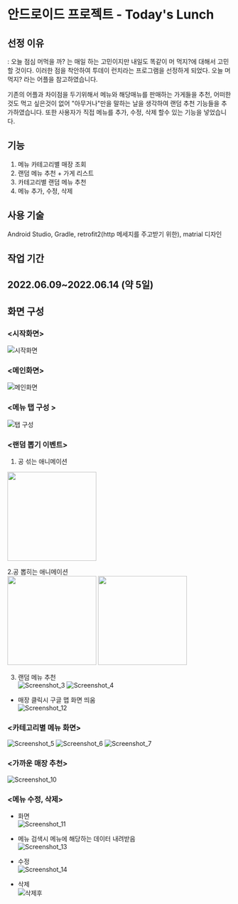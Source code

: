 # 안드로이드 프로젝트 - Today's Lunch

## 선정 이유
: 오늘 점심 머먹을 까? 는 매일 하는 고민이지만 내일도 똑같이 머 먹지?에 대해서 고민할 것이다. 이러한 점을 착안하여 투데이 런치라는 프로그램을 선정하게 되었다.
  오늘 머먹지? 라는 어플을 참고하였습니다.
  
  기존의 어플과 차이점을 두기위해서 메뉴와 해당매뉴를 판매하는 가게들을 추천, 어떠한 것도 먹고 싶은것이 없어 "아무거나"만을 말하는 날을 생각하여 랜덤 추천 기능들을 추가하였습니다.
  또한 사용자가 직접 메뉴를 추가, 수정, 삭제 할수 있는 기능을 넣었습니다.

## 기능
1. 메뉴 카테고리별 매장 조회
2. 랜덤 메뉴 추천 + 가게 리스트
3. 카테고리별 랜덤 메뉴 추천
4. 메뉴 추가, 수정, 삭제

## 사용 기술
Android Studio, Gradle, retrofit2(http 메세지를 주고받기 위한), matrial 디자인 
## 작업 기간
2022.06.09~2022.06.14 (약 5일)
----
## 화면 구성
### <시작화면>
![시작화면](https://user-images.githubusercontent.com/99931188/181199060-5e9a9bb9-ae46-4d77-91fd-3d72009e1d8e.jpg)

### <메인화면>
![메인화면](https://user-images.githubusercontent.com/99931188/181199313-4b13a9cc-8bd3-4584-b0b6-cdf480e11981.jpg)


### <메뉴 탭 구성 >
![탭 구성](https://user-images.githubusercontent.com/99931188/181200477-a404c485-539c-4bf8-8426-7a9c18656bbf.jpg)


### <랜덤 뽑기 이벤트>
1. 공 섞는 애니메이션
<img src="https://user-images.githubusercontent.com/99931188/181199625-56ae50c0-904b-446e-b87d-6d36c9d3c0ea.png" width="200" height="200"/>

2.공 뽑히는 애니메이션<br/>
<img src="https://user-images.githubusercontent.com/99931188/181199896-b5fa1e69-baa5-47eb-bd90-a652742fd6eb.png" width="200" height="200"/>
<img src="https://user-images.githubusercontent.com/99931188/181199980-c1d31869-9ec1-4258-8886-65bbecf53495.png" width="200" height="200"/>

3. 랜덤 메뉴 추천<br/>
![Screenshot_3](https://user-images.githubusercontent.com/99931188/181203092-0f1c4156-42a2-44cb-ae3b-513596fac5b9.jpg)
![Screenshot_4](https://user-images.githubusercontent.com/99931188/181203109-f70f4ad8-b897-49e4-921a-16b50b6c963f.jpg)

- 매장 클릭시 구글 맵 화면 띄움<br/>
![Screenshot_12](https://user-images.githubusercontent.com/99931188/181201455-370f3779-d7a1-452e-a554-06b6cc4c951c.jpg)


### <카테고리별 메뉴 화면><br/>
![Screenshot_5](https://user-images.githubusercontent.com/99931188/181200236-c73a1cca-77d8-4d13-a2a0-eaa2171c58db.jpg)
![Screenshot_6](https://user-images.githubusercontent.com/99931188/181200276-6161a757-d578-4c5c-b770-dae09b793bfb.jpg)
![Screenshot_7](https://user-images.githubusercontent.com/99931188/181200307-6f83c2dd-453e-4177-8be8-6cd372862207.jpg)

### <가까운 매장 추천><br/>
![Screenshot_10](https://user-images.githubusercontent.com/99931188/181200404-31f9afd4-ecdc-48ff-a3f0-76d0ada23c8a.jpg)

### <메뉴 수정, 삭제>
- 화면<br/>
![Screenshot_11](https://user-images.githubusercontent.com/99931188/181200632-794cc819-2ce5-49b5-a828-b33e2b2a8d2c.jpg)

- 메뉴 검색시 메뉴에 해당하는 데이터 내려받음<br/>
![Screenshot_13](https://user-images.githubusercontent.com/99931188/181201075-95f21e9d-c11d-4cbc-b11b-fa4c78422223.jpg)
- 수정<br/>
![Screenshot_14](https://user-images.githubusercontent.com/99931188/181201338-baaf4c13-3ebf-4f8a-ba8c-3dd90a07231f.jpg)
- 삭제<br/>
![삭제후](https://user-images.githubusercontent.com/99931188/181201397-2b0d493f-be84-4754-9be2-b76893b02010.jpg)






   
